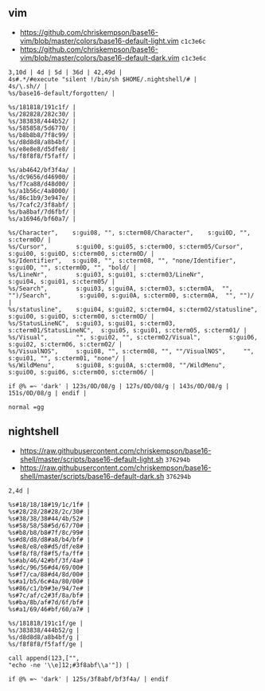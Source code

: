 ## vim

- <https://github.com/chriskempson/base16-vim/blob/master/colors/base16-default-light.vim> `c1c3e6c`
- <https://github.com/chriskempson/base16-vim/blob/master/colors/base16-default-dark.vim> `c1c3e6c`

```
3,10d | 4d | 5d | 36d | 42,49d |
4s#.*/#execute "silent !/bin/sh $HOME/.nightshell/# |
4s/\.sh// |
%s/base16-default/forgotten/ |

%s/181818/191c1f/ |
%s/282828/282c30/ |
%s/383838/444b52/ |
%s/585858/5d6770/ |
%s/b8b8b8/7f8c99/ |
%s/d8d8d8/a8b4bf/ |
%s/e8e8e8/d5dfe8/ |
%s/f8f8f8/f5faff/ |

%s/ab4642/bf3f4a/ |
%s/dc9656/d46900/ |
%s/f7ca88/d48d00/ |
%s/a1b56c/4a8000/ |
%s/86c1b9/3e947e/ |
%s/7cafc2/3f8abf/ |
%s/ba8baf/7d6fbf/ |
%s/a16946/bf60a7/ |

%s/Character",    s:gui08, "", s:cterm08/Character",    s:gui0D, "", s:cterm0D/ |
%s/Cursor",        s:gui00, s:gui05, s:cterm00, s:cterm05/Cursor",        s:gui00, s:gui0D, s:cterm00, s:cterm0D/ |
%s/Identifier",   s:gui08, "", s:cterm08, "", "none/Identifier",   s:gui0D, "", s:cterm0D, "", "bold/ |
%s/LineNr",        s:gui03, s:gui01, s:cterm03/LineNr",        s:gui04, s:gui01, s:cterm05/ |
%s/Search",        s:gui03, s:gui0A, s:cterm03, s:cterm0A,  "", "")/Search",        s:gui00, s:gui0A, s:cterm00, s:cterm0A,  "", "")/ |
%s/statusline",    s:gui04, s:gui02, s:cterm04, s:cterm02/statusline",    s:gui00, s:gui0D, s:cterm00, s:cterm0D/ |
%s/StatusLineNC",  s:gui03, s:gui01, s:cterm03, s:cterm01/StatusLineNC",  s:gui05, s:gui01, s:cterm05, s:cterm01/ |
%s/Visual",        "", s:gui02, "", s:cterm02/Visual",        s:gui06, s:gui02, s:cterm06, s:cterm02/ |
%s/VisualNOS",     s:gui08, "", s:cterm08, "", ""/VisualNOS",     "", s:gui01, "", s:cterm01, "none"/ |
%s/WildMenu",      s:gui08, s:gui0A, s:cterm08, ""/WildMenu",      s:gui00, s:gui06, s:cterm00, s:cterm06/ |

if @% =~ 'dark' | 123s/0D/08/g | 127s/0D/08/g | 143s/0D/08/g | 151s/0D/08/g | endif |

normal =gg
```



## nightshell

- <https://raw.githubusercontent.com/chriskempson/base16-shell/master/scripts/base16-default-light.sh> `376294b`
- <https://raw.githubusercontent.com/chriskempson/base16-shell/master/scripts/base16-default-dark.sh> `376294b`

```
2,4d |

%s#18/18/18#19/1c/1f# |
%s#28/28/28#28/2c/30# |
%s#38/38/38#44/4b/52# |
%s#58/58/58#5d/67/70# |
%s#b8/b8/b8#7f/8c/99# |
%s#d8/d8/d8#a8/b4/bf# |
%s#e8/e8/e8#d5/df/e8# |
%s#f8/f8/f8#f5/fa/ff# |
%s#ab/46/42#bf/3f/4a# |
%s#dc/96/56#d4/69/00# |
%s#f7/ca/88#d4/8d/00# |
%s#a1/b5/6c#4a/80/00# |
%s#86/c1/b9#3e/94/7e# |
%s#7c/af/c2#3f/8a/bf# |
%s#ba/8b/af#7d/6f/bf# |
%s#a1/69/46#bf/60/a7# |

%s/181818/191c1f/ge |
%s/383838/444b52/g |
%s/d8d8d8/a8b4bf/g |
%s/f8f8f8/f5faff/ge |

call append(123,["",
"echo -ne '\\e]12;#3f8abf\\a'"]) |

if @% =~ 'dark' | 125s/3f8abf/bf3f4a/ | endif
```
